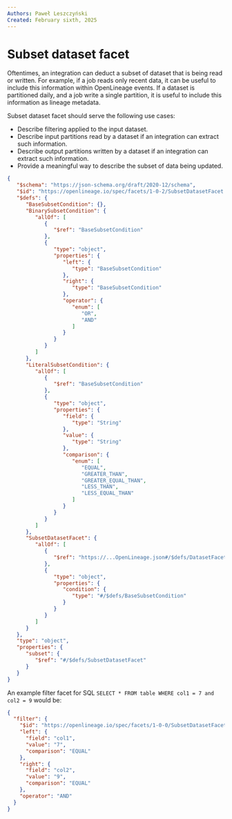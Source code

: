 ```yaml
---
Authors: Paweł Leszczyński
Created: February sixth, 2025 
---
```


# Subset dataset facet

Oftentimes, an integration can deduct a subset of dataset that is being read or written. 
For example, if a job reads only recent data, it can be useful to include this information within
OpenLineage events. If a dataset is partitioned daily, and a job write a single partition, it is 
useful to include this information as lineage metadata. 

Subset dataset facet should serve the following use cases: 
 * Describe filtering applied to the input dataset.
 * Describe input partitions read by a dataset if an integration can extract such information.
 * Describe output partitions written by a dataset if an integration can extract such information.
 * Provide a meaningful way to describe the subset of data being updated.

```json
{
   "$schema": "https://json-schema.org/draft/2020-12/schema",
   "$id": "https://openlineage.io/spec/facets/1-0-2/SubsetDatasetFacet.json",
   "$defs": {
      "BaseSubsetCondition": {},
      "BinarySubsetCondition": {
         "allOf": [
            {
               "$ref": "BaseSubsetCondition"
            },
            {
               "type": "object",
               "properties": {
                  "left": {
                     "type": "BaseSubsetCondition"
                  },
                  "right": {
                     "type": "BaseSubsetCondition"
                  },
                  "operator": {
                     "enum": [
                        "OR",
                        "AND"
                     ]
                  }
               }
            }
         ]
      },
      "LiteralSubsetCondition": {
         "allOf": [
            {
               "$ref": "BaseSubsetCondition"
            },
            {
               "type": "object",
               "properties": {
                  "field": {
                     "type": "String"
                  },
                  "value": {
                     "type": "String"
                  },
                  "comparison": {
                     "enum": [
                        "EQUAL",
                        "GREATER_THAN",
                        "GREATER_EQUAL_THAN",
                        "LESS_THAN",
                        "LESS_EQUAL_THAN"
                     ]
                  }
               }
            }
         ]
      },
      "SubsetDatasetFacet": {
         "allOf": [
            {
               "$ref": "https://...OpenLineage.json#/$defs/DatasetFacet"
            },
            {
               "type": "object",
               "properties": {
                  "condition": {
                     "type": "#/$defs/BaseSubsetCondition"
                  }
               }
            }
         ]
      }
   },
   "type": "object",
   "properties": {
      "subset": {
         "$ref": "#/$defs/SubsetDatasetFacet"
      }
   }
}

```


An example filter facet for SQL `SELECT * FROM table WHERE col1 = 7 and col2 = 9` would be:

```json
{
  "filter": {
    "$id": "https://openlineage.io/spec/facets/1-0-0/SubsetDatasetFacet.json",
    "left": {
      "field": "col1",
      "value": "7",
      "comparison": "EQUAL"
    },
    "right": {
      "field": "col2",
      "value": "9",
      "comparison": "EQUAL"
    },
    "operator": "AND"
  }
}
```